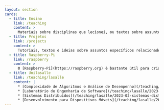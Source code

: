 ```yaml
---
layout: section
cards:
  - title: Ensino
    link: /teaching
    content: >
      Materiais sobre disciplinas que lecionei, ou textos sobre assuntos que gosto de estudar ou que e lecionei ao longo dos anos de docência em cursos relacionados a TI e Jogos.
  - title: Projetos
    link: /projects
    content: >
      Tutoriais, textos e ideias sobre assuntos específicos relacionados a projetos pessoais e profissionais em que já trabalhei.
  - title: Raspberry-Pi
    link: /raspberry
    content: >
      O [Raspberry-Pi](https://raspberry.org) é bastante útil para criar rapidamente aplicações para sistemas embarcados. Compartilho aqui algumas experiências que faço com diversas versões do dispositivo.
  - title: Unilasalle
    link: /teaching/lasalle
    content: |
      * [Complexidade de Algoritmos e Análise de Desempenho](/teaching/lasalle/2023-02-analise-algoritmos)
      * [Laboratório de Engenharia de Software](/teaching/lasalle/2023-02-engswlab)
      * [Sistemas Distribuídos](/teaching/lasalle/2023-02-sistemas-distribuídos)
      * [Desenvolvimento para Dispositivos Móveis](/teaching/lasalle/2023-02-mobile)
---
```


